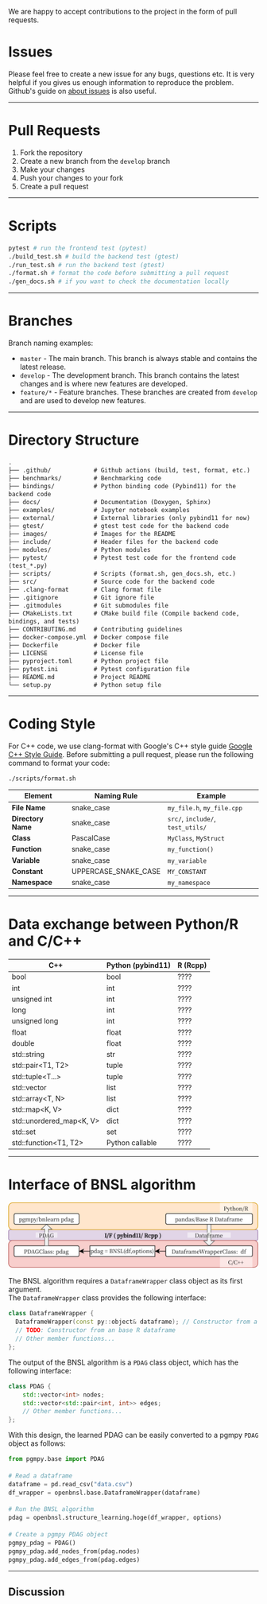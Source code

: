 We are happy to accept contributions to the project in the form of pull requests.

# Issues
Please feel free to create a new issue for any bugs, questions etc. 
It is very helpful if you gives us enough information to reproduce the problem. 
Github's guide on [about issues](https://guides.github.com/features/issues/) is also useful.

--- 
# Pull Requests
1. Fork the repository
2. Create a new branch from the `develop` branch
3. Make your changes
4. Push your changes to your fork
5. Create a pull request

---
# Scripts
```bash
pytest # run the frontend test (pytest)
./build_test.sh # build the backend test (gtest)
./run_test.sh # run the backend test (gtest)
./format.sh # format the code before submitting a pull request
./gen_docs.sh # if you want to check the documentation locally
```

---
# Branches
Branch naming examples:
- `master` - The main branch. This branch is always stable and contains the latest release.
- `develop` - The development branch. This branch contains the latest changes and is where new features are developed.
- `feature/*` - Feature branches. These branches are created from `develop` and are used to develop new features.

---
# Directory Structure
```plaintext
.
├── .github/            # Github actions (build, test, format, etc.)
├── benchmarks/         # Benchmarking code
├── bindings/           # Python binding code (Pybind11) for the backend code
├── docs/               # Documentation (Doxygen, Sphinx)
├── examples/           # Jupyter notebook examples
├── external/           # External libraries (only pybind11 for now)
├── gtest/              # gtest test code for the backend code
├── images/             # Images for the README
├── include/            # Header files for the backend code
├── modules/            # Python modules
├── pytest/             # Pytest test code for the frontend code (test_*.py)
├── scripts/            # Scripts (format.sh, gen_docs.sh, etc.)
├── src/                # Source code for the backend code
├── .clang-format       # Clang format file
├── .gitignore          # Git ignore file
├── .gitmodules         # Git submodules file
├── CMakeLists.txt      # CMake build file (Compile backend code, bindings, and tests)
├── CONTRIBUTING.md     # Contributing guidelines
├── docker-compose.yml  # Docker compose file
├── Dockerfile          # Docker file
├── LICENSE             # License file
├── pyproject.toml      # Python project file
├── pytest.ini          # Pytest configuration file
├── README.md           # Project README
└── setup.py            # Python setup file
```

---
# Coding Style
For C++ code, we use clang-format with Google's C++ style guide [Google C++ Style Guide](https://google.github.io/styleguide/cppguide.html).
Before submitting a pull request, please run the following command to format your code:
```bash
./scripts/format.sh
```
| **Element** | **Naming Rule** | **Example** |
| --- | --- | --- |
| **File Name** | snake_case | `my_file.h`, `my_file.cpp` |
| **Directory Name** | snake_case | `src/`, `include/`, `test_utils/` |
| **Class** | PascalCase | `MyClass`, `MyStruct` |
| **Function** | snake_case | `my_function()` |
| **Variable** | snake_case | `my_variable` |
| **Constant** | UPPERCASE_SNAKE_CASE | `MY_CONSTANT` |
| **Namespace** | snake_case | `my_namespace` | `my_namespace::my_function()` |

---
# Data exchange between Python/R and C/C++

| C++                           | Python (pybind11)             | R (Rcpp)                      |
|-------------------------------|-------------------------------|-------------------------------|
| bool                          | bool                          | ????                          |
| int                           | int                           | ????                          |
| unsigned int                  | int                           | ????                          |
| long                          | int                           | ????                          |
| unsigned long                 | int                           | ????                          |
| float                         | float                         | ????                          |
| double                        | float                         | ????                          |
| std::string                   | str                           | ????                          |
| std::pair<T1, T2>             | tuple                         | ????                          |
| std::tuple<T...>              | tuple                         | ????                          |
| std::vector<T>                | list                          | ????                          |
| std::array<T, N>              | list                          | ????                          |
| std::map<K, V>                | dict                          | ????                          |
| std::unordered_map<K, V>      | dict                          | ????                          |
| std::set<T>                   | set                           | ????                          |
| std::function<T1, T2>         | Python callable               | ????                          |


---
# Interface of BNSL algorithm

![Interface Diagram](images/interface.png)

The BNSL algorithm requires a `DataframeWrapper` class object as its first argument.  
The `DataframeWrapper` class provides the following interface:
``` C++
class DataframeWrapper {
  DataframeWrapper(const py::object& dataframe); // Constructor from a Python dataframe
  // TODO: Constructor from an base R dataframe 
  // Other member functions...
};
```

The output of the BNSL algorithm is a `PDAG` class object, which has the following interface:
``` C++
class PDAG {
    std::vector<int> nodes;
    std::vector<std::pair<int, int>> edges;
    // Other member functions...
};
```

With this design, the learned PDAG can be easily converted to a pgmpy `PDAG` object as follows:

``` Python
from pgmpy.base import PDAG

# Read a dataframe
dataframe = pd.read_csv("data.csv")
df_wrapper = openbnsl.base.DataframeWrapper(dataframe)

# Run the BNSL algorithm
pdag = openbnsl.structure_learning.hoge(df_wrapper, options)

# Create a pgmpy PDAG object
pgmpy_pdag = PDAG()
pgmpy_pdag.add_nodes_from(pdag.nodes)
pgmpy_pdag.add_edges_from(pdag.edges)
```



---
## Discussion
